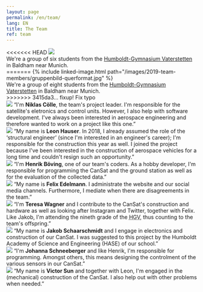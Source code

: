 ```yaml
---
layout: page
permalink: /en/team/
lang: EN
title: The Team
ref: team
---
```


<div class="page-banner">
<<<<<<< HEAD
  <img src="{{ site.baseurl }}/images/hgv-425x250.jpg" />
  <div>We're a group of six students from the <a href="http://www.humboldt-gym.de/">Humboldt-Gymnasium Vaterstetten</a> in Baldham near Munich.</div>
=======
  {% include linked-image.html path="/images/2019-team-members/gruppenbild-querformat.jpg" %}
  <div>We're a group of eight students from the <a href="http://www.humboldt-gym.de/">Humboldt-Gymnasium Vaterstetten</a> in Baldham near Munich.</div>
>>>>>>> 3415da3... fixup! Fix typo
</div>

<section class="team-member-presentation" id="niklas">
  <img src="{{ site.baseurl }}/images/2019-team-members/niklas.jpg" />
  <span>“I'm <strong>Niklas Cölle</strong>, the team's project leader. I'm responsible for the satellite's eletronics and control units. However, I also help with software development. I've always been interested in aerospace engineering and therefore wanted to work on a project like this one.”</span>
</section>

<section class="team-member-presentation" id="leon">
  <img src="{{ site.baseurl }}/images/2019-team-members/leon.jpg" />
  <span>“My name is <strong>Leon Hauser</strong>. In 2018, I already assumed the role of the ‘structural engineer’ (since I'm interested in an engineer's career); I'm responsible for the construction this year as well. I joined the project because I've been interested in the construction of aerospace vehicles for a long time and couldn't resign such an opportunity.”</span>
</section>

<section class="team-member-presentation" id="henrik">
  <img src="{{ site.baseurl }}/images/2019-team-members/henrik.jpg" />
  <span>“I'm <strong>Henrik Böving</strong>, one of our team's coders. As a hobby developer, I'm responsible for programming the CanSat and the ground station as well as for the evaluation of the collected data.”</span>
</section>

<section class="team-member-presentation" id="felix">
  <img src="{{ site.baseurl }}/images/2019-team-members/felix.jpg" />
  <span>“My name is <strong>Felix Edelmann</strong>. I administrate the website and our social media channels. Furthermore, I mediate when there are disagreements in the team.”</span>
</section>

<section class="team-member-presentation" id="teresa">
  <img src="{{ site.baseurl }}/images/2019-team-members/teresa.jpg" />
  <span>“I'm <strong>Teresa Wagner</strong> and I contribute to the CanSat's construction and hardware as well as looking after Instagram and Twitter, together with Felix. Like Jakob, I'm attending the nineth grade of the <abbr title="Humboldt-Gymnasium Vaterstetten">HGV</abbr>, thus counting to the team's offspring.”</span>
</section>

<section class="team-member-presentation" id="jakob">
  <img src="{{ site.baseurl }}/images/2019-team-members/jakob.jpg" />
  <span>“My name is <strong>Jakob Schaarschmidt</strong> and I engage in electronics and construction of our CanSat. I was suggested to this project by the Humboldt Academy of Science and Engineering (HASE) of our school.”</span>
</section>

<section class="team-member-presentation" id="johanna">
  <img src="{{ site.baseurl }}/images/2019-team-members/johanna.jpg" />
  <span>“I'm <strong>Johanna Schneeberger</strong> and like Henrik, I'm responsible for programming. Amongst others, this means designing the controlment of the various sensors in our CanSat.”</span>
</section>

<section class="team-member-presentation" id="victor">
  <img src="{{ site.baseurl }}/images/2019-team-members/victor.jpg" />
  <span>“My name is <strong>Victor Sun</strong> and together with Leon, I'm engaged in the (mechanical) construction of the CanSat. I also help out with other problems when needed.”</span>
</section>
